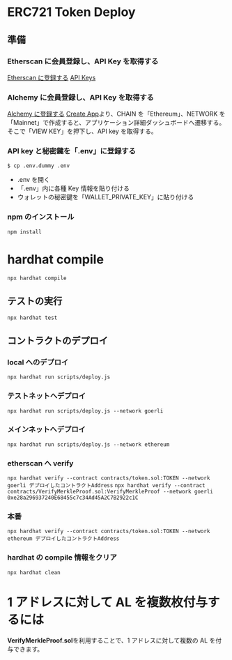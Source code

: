 # ERC721 Token Deploy

## 準備

### Etherscan に会員登録し、API Key を取得する

[Etherscan に登録する](https://etherscan.io/register)
[API Keys](https://etherscan.io/myapikey)

### Alchemy に会員登録し、API Key を取得する

[Alchemy に登録する](https://www.alchemy.com/)
[Create App](https://dashboard.alchemy.com/apps)より、CHAIN を「Ethereum」、NETWORK を「Mainnet」で作成すると、アプリケーション詳細ダッシュボードへ遷移する。
そこで「VIEW KEY」を押下し、API key を取得する。

### API key と秘密鍵を「.env」に登録する

```
$ cp .env.dummy .env
```

- .env を開く
- 「.env」内に各種 Key 情報を貼り付ける
- ウォレットの秘密鍵を「WALLET_PRIVATE_KEY」に貼り付ける

### npm のインストール

`npm install`

# hardhat compile

`npx hardhat compile`

## テストの実行

`npx hardhat test`

## コントラクトのデプロイ

### local へのデプロイ

`npx hardhat run scripts/deploy.js`

### テストネットへデプロイ

`npx hardhat run scripts/deploy.js --network goerli`

### メインネットへデプロイ

`npx hardhat run scripts/deploy.js --network ethereum`

### etherscan へ verify

`npx hardhat verify --contract contracts/token.sol:TOKEN --network goerli デプロイしたコントラクトAddress`
`npx hardhat verify --contract contracts/VerifyMerkleProof.sol:VerifyMerkleProof --network goerli 0xe28a296937240E68455c7c34Ad45A2C7B2922c1C`

### 本番

`npx hardhat verify --contract contracts/token.sol:TOKEN --network ethereum デプロイしたコントラクトAddress`

### hardhat の compile 情報をクリア

`npx hardhat clean`

# 1 アドレスに対して AL を複数枚付与するには

**VerifyMerkleProof.sol**を利用することで、1 アドレスに対して複数の AL を付与できます。
